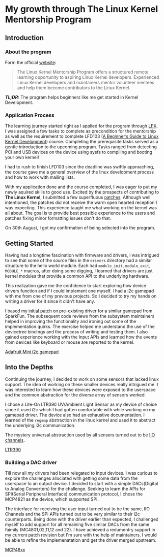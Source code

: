 # My growth through The Linux Kernel Mentorship Program
<!-- Why does Github Editor not have a ruler??!  Reference 80 character line -->
## Introduction
### About the program
Form the official [website](https://wiki.linuxfoundation.org/lkmp):
> The Linux Kernel Mentorship Program offers a structured remote learning
> opportunity to aspiring Linux Kernel developers. Experienced Linux Kernel
> developers and maintainers mentor volunteer mentees and help them become
> contributors to the Linux Kernel.  

***TL;DR:*** The program helps beginners like me get started in Kernel Development.

### Application Process
The learning journey started right as I applied for the program through [LFX](https://mentorship.lfx.linuxfoundation.org/#projects_all).
I was assigned a few tasks to complete as precondition for the mentorship as well
as the requirement to complete LFD103 ([A Beginner’s Guide to Linux Kernel Development](https://training.linuxfoundation.org/training/a-beginners-guide-to-linux-kernel-development-lfd103/)) course.
Completing the prerequisite tasks served as a gentle introduction to the upcoming
program. Tasks ranged from detecting PCI and USB devices on the device using sysfs to
compiling and booting your own kernel!

I had to rush to finish LFD103 since the deadline was swiftly approaching, the
course gave me a general overview of the linux development process and how to
work with mailing lists.

With my application done and the course completed, I was eager to put my newly aquired skills to good use.
Excited by the prospects of contributing to **The Linux Kernel**, I submitted a few superfluous [patches](https://lore.kernel.org/lkml/?q=d%3A..2023%2F9%2F1+f%3A%22anshulusr%40gmail.com%22).
Although well intentioned, the patches did not receive the warm open hearted reception
I was expecting. This experience taught me what working on the kernel
was all about. The goal is to provide best possible experience to the users and
patches fixing minor formatting issues don't do that.

<!-- TBH I was afraid I wouldn't be accepted -->
On 30th August, I got my confirmation of being selected into the program.

## Getting Started
Having had a longtime fascination with firmware and drivers, I was intrigued
to see that some of the source files in the `drivers` directory had a similar structure
to the hello world module. Each had `module_init`, `module_exit`, `MODULE_*` macros,
after doing some digging, I learned that drivers are just kernel modules that provide
a common API to the underlying hardware.

This realization gave me the confidence to start exploring how device drivers
function and if I could implement one myself. I had a i2c gamepad with me from one
of my previous projects. So I decided to try my hands on writing a driver for it
since it didn't have any.

I based my [initial patch](https://lore.kernel.org/linux-input/20231007144052.1535417-2-anshulusr@gmail.com/)
on pre-existing driver for a similar gamepad from SparkFun. The subsequent code reviews
from the subsystem maintainers helped in improving the functionality and ironing out
some of the implementation quirks. The exercise helped me understand the use of the
devicetree bindings and the process of writing and testing them. I also gained
experience working with the Input APIs and learned how the events from devices like
keyboard or mouse are reported to the kernel.

[Adafruit Mini i2c gamepad](https://github.com/ArchUsr64/blog/assets/83179501/223a0af8-771a-4c17-a00f-ffefa85d1d03)

## Into the Depths
Continuing the journey, I decided to work on some sensors that lacked linux support.
The idea of working on these smaller devices really intrigued me. I was interested to
learn how these devices were exposed to the userspace and the common abstraction for
the diverse array of sensors worked.

I chose a Lite-On LTR390 UV/Ambient Light Sensor as my device of choice since it used
i2c which I had gotten comfortable with while working on my gamepad driver. The device
also had an exhaustive documentation. I learned of the `regmap` abstraction in the
linux kernel and used it to abstract the underlying i2c communication.

The mystery universal abstraction used by all sensors turned out to be [IIO channels](https://docs.kernel.org/driver-api/iio/core.html#iio-device-channels).
<!-- TODO: Add more here?? -->
[LTR390](https://github.com/ArchUsr64/blog/assets/83179501/e9e66398-60de-42c7-b511-a66a8c5927f2)

### Building a DAC driver

Till now all my drivers had been relegated to input devices. I was curious to explore
the challenges allociated with getting some data from the userspace to an output device.
I decided to start with a simple DACs(Digital to Analog Converters) for the challenge.
Seeking to learn the APIs for SPI(Serial Peripheral Interface) communication protocol, I
chose the MCP4821 as the device, which supported SPI.

The interface for receiving the user input turned out to be the same, IIO Channels and
the SPI APIs turned out to be very similar to their i2c counterparts. Being done with the
driver earlier than expected, I challenged myself to add support for all remaining five
similar DACs from the same faimily (MC4801,02,11,12 and 22). I have achieved a redumentry
support in my current patch revision but I'm sure with the help of maintainers, I would
be able to refine the implemenatation and get the driver merged upstream.

[MCP48xx](https://github.com/ArchUsr64/blog/assets/83179501/0bc1104f-0485-4a56-b4fb-8aee6d82273d)
